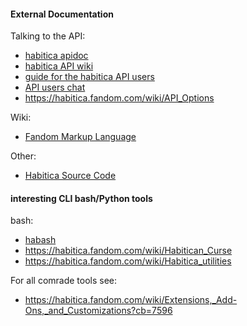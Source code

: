 

#### External Documentation


Talking to the API:
* [habitica apidoc](https://habitica.com/apidoc/)
* [habitica API wiki](https://habitica.fandom.com/wiki/Application_Programming_Interface#Version_3_of_the_API)
* [guide for the habitica API users](https://habitica.fandom.com/wiki/Guidance_for_Comrades)
* [API users chat](https://habitica.com/groups/guild/2ff9822b-27f2-4774-98da-db349b57a38e)
* <https://habitica.fandom.com/wiki/API_Options>

Wiki:
* [Fandom Markup Language](https://community.fandom.com/wiki/Help:Wikitext)


Other:
* [Habitica Source Code](https://github.com/HabitRPG/habitica)



#### interesting CLI bash/Python tools

bash:
* [habash](https://habitica.fandom.com/wiki/Habash)
* <https://habitica.fandom.com/wiki/Habitican_Curse>
* <https://habitica.fandom.com/wiki/Habitica_utilities>



For all comrade tools see: 
* <https://habitica.fandom.com/wiki/Extensions,_Add-Ons,_and_Customizations?cb=7596>


